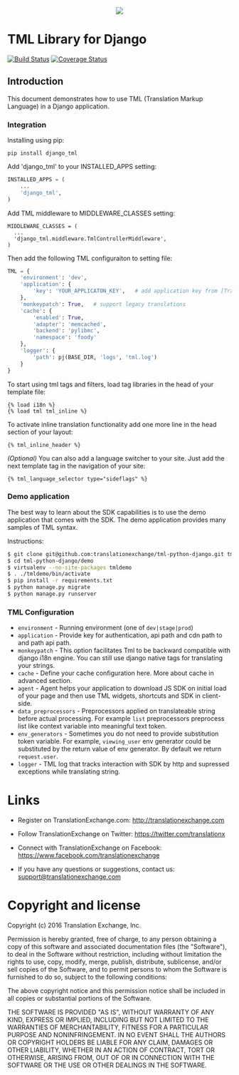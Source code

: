 <p align="center">
  <img src="https://avatars0.githubusercontent.com/u/1316274?v=3&s=200">
</p>

TML Library for Django
====================================
[![Build Status](https://travis-ci.org/translationexchange/tml-python-django.png?branch=master)](https://travis-ci.org/translationexchange/tml-python-django)
[![Coverage Status](https://coveralls.io/repos/translationexchange/tml-python-django/badge.png?branch=master)](https://coveralls.io/r/translationexchange/tml-python-django?branch=master)


## Introduction

This document demonstrates how to use TML (Translation Markup Language) in a Django application.

### Integration

Installing using pip:

```
pip install django_tml
```

Add 'django_tml' to your INSTALLED_APPS setting:

```python
INSTALLED_APPS = (
    ...
    'django_tml',
)
```

Add TML middleware to MIDDLEWARE_CLASSES setting:

```
MIDDLEWARE_CLASSES = (
  ...
  'django_tml.middleware.TmlControllerMiddleware',
)
```

Then add the following TML configuraiton to setting file:

```python
TML = {
    'environment': 'dev',
    'application': {
        'key': 'YOUR_APPLICATON_KEY',   # add application key from [TranslationExchange dashboard](https://dashboard.translationexchange.com/)
    },
    'monkeypatch': True,   # support legacy translations
    'cache': {
        'enabled': True,
        'adapter': 'memcached',
        'backend': 'pylibmc',
        'namespace': 'foody'
    },
    'logger': {
        'path': pj(BASE_DIR, 'logs', 'tml.log')
    }
}
```

To start using tml tags and filters, load tag libraries in the head of your template file:

```jinja2
{­% load i18n %­}
{­% load tml tml_inline %­}
```

To activate inline translation functionality add one more line in the head section of your layout:

```jinja2
{­% tml_inline_header %­}
```

*(Optional)* You can also add a language switcher to your site. Just add the next template tag in the navigation of your site:

```jinja2
{% tml_language_selector type="sideflags" %}
```

### Demo application

The best way to learn about the SDK capabilities is to use the demo application that comes with the SDK. The demo application provides many samples of TML syntax.

Instructions:

```bash
$ git clone git@github.com:translationexchange/tml-python-django.git tml-python-django
$ cd tml-python-django/demo
$ virtualenv --no-site-packages tmldemo
$ . ./tmldemo/bin/activate
$ pip install -r requirements.txt
$ python manage.py migrate
$ python manage.py runserver
```

### TML Configuration

* ``environment`` - Running environment (one of ``dev|stage|prod``)
* ``application`` - Provide key for authentication, api path and cdn path to and path api path.
* ``monkeypatch`` - This option facilitates Tml to be backward compatible with django i18n engine. You can still use django native tags for translating your strings.
* ``cache`` - Define your cache configuration here. More about cache in advanced section.
* ``agent`` - Agent helps your application to download JS SDK on initial load of your page and then use TML widgets, shortcuts and SDK in client-side.
* ``data_preprocessors`` - Preprocessors applied on translateable string before actual processing. For example ``list`` preprocessors preprocess list like context variable into meaningful text token.
* ``env_generators`` - Sometimes you do not need to provide substitution token variable. For example, ``viewing_user`` env generator could be substituted by the return value of env generator. By default we return ``request.user``.
* ``logger`` - TML log that tracks interaction with SDK by http and supressed exceptions while translating string.


Links
==================

* Register on TranslationExchange.com: http://translationexchange.com

* Follow TranslationExchange on Twitter: https://twitter.com/translationx

* Connect with TranslationExchange on Facebook: https://www.facebook.com/translationexchange

* If you have any questions or suggestions, contact us: support@translationexchange.com


Copyright and license
==================

Copyright (c) 2016 Translation Exchange, Inc.

Permission is hereby granted, free of charge, to any person obtaining
a copy of this software and associated documentation files (the
"Software"), to deal in the Software without restriction, including
without limitation the rights to use, copy, modify, merge, publish,
distribute, sublicense, and/or sell copies of the Software, and to
permit persons to whom the Software is furnished to do so, subject to
the following conditions:

The above copyright notice and this permission notice shall be
included in all copies or substantial portions of the Software.

THE SOFTWARE IS PROVIDED "AS IS", WITHOUT WARRANTY OF ANY KIND,
EXPRESS OR IMPLIED, INCLUDING BUT NOT LIMITED TO THE WARRANTIES OF
MERCHANTABILITY, FITNESS FOR A PARTICULAR PURPOSE AND
NONINFRINGEMENT. IN NO EVENT SHALL THE AUTHORS OR COPYRIGHT HOLDERS BE
LIABLE FOR ANY CLAIM, DAMAGES OR OTHER LIABILITY, WHETHER IN AN ACTION
OF CONTRACT, TORT OR OTHERWISE, ARISING FROM, OUT OF OR IN CONNECTION
WITH THE SOFTWARE OR THE USE OR OTHER DEALINGS IN THE SOFTWARE.

